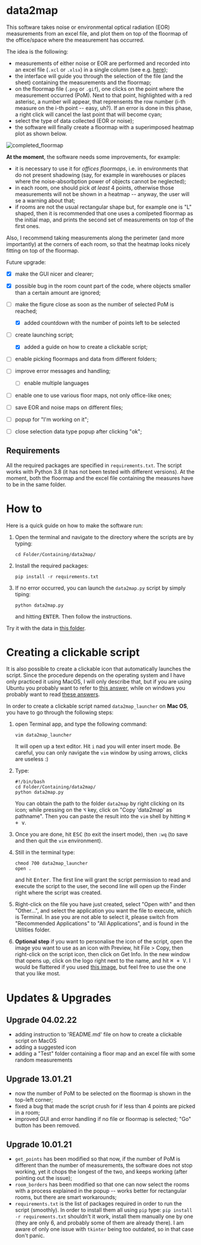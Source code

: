 # data2map
This software takes noise or environmental optical radiation (EOR) measurements from an excel file, and plot them on top of the floormap of the office/space where the measurement has occurred.

The idea is the following:
 - measurements of either noise or EOR are performed and recorded into an excel file (`.xcl` or `.xlsx`) in a single column (see e.g. [here](./Test/test_data.xlsx));
 - the interface will guide you through the selection of the file (and the sheet) containing the measurements and the floormap;
 - on the floormap file (`.png` or `.gif`), one clicks on the point where the measurement occurred (PoM). Next to that point, highlighted with a red asterisc, a number will appear, that reprensents the row number (i-th measure on the i-th point -- easy, uh?). If an error is done in this phase, a right click will cancel the last point that will become cyan;
 - select the type of data collected (EOR or noise);
 - the software will finally create a floormap with a superimposed heatmap plot as shown below.
 
 ![completed_floormap](/Test/completed_Floormap.png )


**At the moment**, the software needs some improvements, for example:
 - it is necessary to use it for *offices floormaps*, i.e. in environments that do not present shadowing (say, for example in warehouses or places where the noise-absorbption power of objects cannot be neglected);
 - in each room, one should pick *at least* 4 points, otherwise those measurements will not be shown in a heatmap -- anyway, the user will se a warning about that;
 - if rooms are not the usual rectangular shape but, for example one is "L" shaped, then it is recommended that one uses a comlpeted floormap as the initial map, and prints the second set of measurements on top of the first ones.

 Also, I recommend taking measurements along the perimeter (and more importantly) at the corners of each room, so that the heatmap looks nicely fitting on top of the floormap.


Future upgrade:
- [x] make the GUI nicer and clearer;
- [x] possible bug in the room count part of the code, where objects smaller than a certain amount are ignored;
- [ ] make the figure close as soon as the number of selected PoM is reached;
	- [x] added countdown with the number of points left to be selected
- [ ] create launching script;
	- [x] added a guide on how to create a clickable script;
- [ ] enable picking floormaps and data from different folders;
- [ ] improve error messages and handling;
	- [ ] enable multiple languages
- [ ] enable one to use various floor maps, not only office-like ones;
- [ ] save EOR and noise maps on different files;
- [ ] popup for "I'm working on it";
- [ ] close selection data type popup after clicking "ok";


## Requirements
All the required packages are specified in `requirements.txt`. The script works with Python 3.8 (it has not been tested with different versions). At the moment, both the floormap and the excel file containing the measures have to be in the same folder.

# How to
Here is a quick guide on how to make the software run:
1. Open the terminal and navigate to the directory where the scripts are by typing: 
	```shell
	cd Folder/Containing/data2map/
	```
2. Install the required packages:
	```shell
	pip install -r requirements.txt
	```
3. If no error occurred, you can launch the `data2map.py` script by simply tiping:
	```shell
	python data2map.py
	```
	and hitting <kbd>ENTER</kbd>. Then follow the instructions.

Try it with the data in [this folder](./Test/).

# Creating a clickable script

It is also possible to create a clickable icon that automatically launches the script. Since the procedure depends on the operating system and I have only practiced it using MacOS, I will only describe that, but if you are using Ubuntu you probably want to refer to [this answer](https://askubuntu.com/questions/138908/how-to-execute-a-script-just-by-double-clicking-like-exe-files-in-windows), 
while on windows you probably want to read [these answers](https://stackoverflow.com/questions/37219045/windows-run-python-command-from-clickable-icon).

In order to create a clickable script named `data2map_launcher` on **Mac OS**, you have to go through the following steps:
1. open Terminal app, and type the following command: 
	```shell
	vim data2map_launcher
	```
	It will open up a text editor. Hit `i` nad you will enter insert mode. Be careful, you can only navigate the `vim` window by using arrows, clicks are useless :)

2. Type:
	```shell
	#!/bin/bash
	cd Folder/Containing/data2map/
	python data2map.py
	```
	You can obtain the path to the folder `data2map` by right clicking on its icon; while pressing on the <kbd>⌥</kbd> key, click on "Copy 'data2map' as pathname". Then you can paste the result into the `vim` shell by hitting <kbd>⌘ + v</kbd>.

3. Once you are done, hit <kbd>ESC</kbd> (to exit the insert mode), then `:wq` (to save and then quit the `vim` environment).

4. Still in the terminal type:
	``` shell
	chmod 700 data2map_launcher
	open .
	```
	and hit <kbd>Enter</kbd>. The first line will grant the script permission to read and execute the script to the user, the second line will open up the Finder right where the script was created.

5. Right-click on the file you have just created, select "Open with" and then "Other...", and select the application you want the file to execute, which is Terminal. In ase you are not able to select it, please switch from "Recommended Applications" to "All Applications", and is found in the Utilities folder.

6. **Optional step** if you want to personalise the icon of the script, open the image you want to use as an icon with Preview, hit File > Copy, then right-click on the script icon, then click on Get Info. In the new window that opens up, click on the logo right next to the name, and hit <kbd>⌘ + V</kbd>. I would be flattered if you used [this image](Test/suggested_icon.icns), but feel free to use the one that you like most.

# Updates & Upgrades

## Upgrade 04.02.22
- adding instruction to 'README.md' file on how to create a clickable script on MacOS
- adding a suggested icon
- adding a "Test" folder containing a floor map and an excel file with some random measurements

## Upgrade 13.01.21
- now the number of PoM to be selected on the floormap is shown in the top-left corner;
- fixed a bug that made the script crush for if less than 4 points are picked in a room;
- improved GUI and error handling if no file or floormap is selected; "Go" button has been removed.

## Upgrade 10.01.21
- `get_points` has been modified so that now, if the number of PoM is different than the number of measurements, the software does not stop working, yet it chops the longest of the two, and keeps working (after pointing out the issue);
- `room_borders` has been modified so that one can now select the rooms with a process explained in the popup -- works better for rectangular rooms, but there are smart workarounds;
- `requirements.txt` is the list of packages required in order to run the script (smoothly).  In order to install them all using `pip` type: ```pip install -r requirements.txt``` shouldn't it work, install them manually one by one (they are only 6, and probably some of them are already there). I am aware of only one issue with `tkinter` being too outdated, so in that case don't panic.